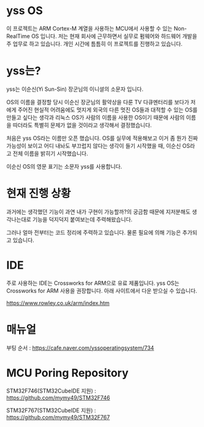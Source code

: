 # yss OS
이 프로젝트는 ARM Cortex-M 계열을 사용하는 MCU에서 사용할 수 있는 Non-RealTime OS 입니다. 저는 현재 회사에 근무하면서 실무로 펌웨어와 하드웨어 개발을 주 업무로 하고 있습니다. 개인 시간에 틈틈히 이 프로젝트를 진행하고 있습니다.

# yss는?
yss는 이순신(Yi Sun-Sin) 장군님의 이니셜의 소문자 입니다. 

OS의 이름을 결정할 당시 이순신 장군님의 활약상을 다룬 TV 다큐멘터리를 보다가 저에게 주어진 현실적 어려움에도
멋지게 외국의 다른 멋진 OS들과 대적할 수 있는 OS를 만들고 싶다는 생각과 리눅스 OS가 사람의 이름을 사용한 OS이기 때문에
사람의 이름을 따더라도 특별히 문제가 없을 것이라고 생각해서 결정했습니다.

처음은 yss OS라는 이름만 오픈 했습니다. OS를 실무에 적용해보고 이거 좀 뭔가 진짜 가능성이 보이고 어디 내놔도 부끄럽지 않다는
생각이 들기 시작했을 때, 이순신 OS라고 전체 이름을 밝히기 시작했습니다.

이순신 OS의 영문 표기는 소문자 yss를 사용합니다.

# 현재 진행 상황
과거에는 생각했던 기능이 과연 내가 구현이 가능할까?의 궁금함 때문에 지저분해도 생각나는대로 기능을 덕지덕지 붙여보는데 주력해왔습니다.

그러나 얼마 전부터는 코드 정리에 주력하고 있습니다. 물론 필요에 의해 기능은 추가되고 있습니다. 

# IDE
주로 사용하는 IDE는 Crossworks for ARM으로 유료 제품입니다. yss OS는 Crossworks for ARM 사용을 권장합니다. 아래 사이트에서 다운 받으실 수 있습니다.

https://www.rowley.co.uk/arm/index.htm

# 매뉴얼

부팅 순서 : https://cafe.naver.com/yssoperatingsystem/734

# MCU Poring Repository

STM32F746(STM32CubeIDE 지원) : https://github.com/mymy49/STM32F746

STM32F767(STM32CubeIDE 지원) : https://github.com/mymy49/STM32F767
